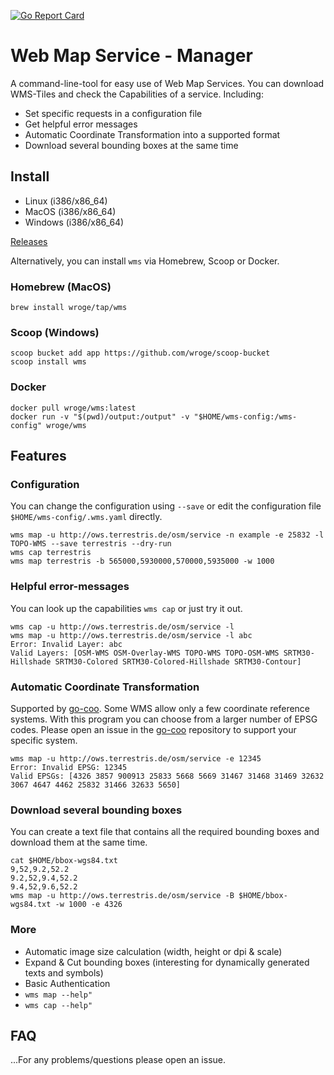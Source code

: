 [![Go Report Card](https://goreportcard.com/badge/github.com/wroge/wms)](https://goreportcard.com/report/github.com/wroge/wms)

# Web Map Service - Manager

A command-line-tool for easy use of Web Map Services. 
You can download WMS-Tiles and check the Capabilities of a service. Including:

- Set specific requests in a configuration file
- Get helpful error messages
- Automatic Coordinate Transformation into a supported format
- Download several bounding boxes at the same time

## Install

- Linux (i386/x86_64)
- MacOS (i386/x86_64)
- Windows (i386/x86_64)

[Releases](https://github.com/wroge/wms/releases)

Alternatively, you can install ```wms``` via Homebrew, Scoop or Docker.

### Homebrew (MacOS)

```
brew install wroge/tap/wms
```

### Scoop (Windows)

```
scoop bucket add app https://github.com/wroge/scoop-bucket
scoop install wms
```

### Docker

```
docker pull wroge/wms:latest
docker run -v "$(pwd)/output:/output" -v "$HOME/wms-config:/wms-config" wroge/wms
```

## Features

### Configuration

You can change the configuration using ```--save``` or edit the configuration file ```$HOME/wms-config/.wms.yaml``` directly. 

```
wms map -u http://ows.terrestris.de/osm/service -n example -e 25832 -l TOPO-WMS --save terrestris --dry-run
wms cap terrestris
wms map terrestris -b 565000,5930000,570000,5935000 -w 1000
```

### Helpful error-messages

You can look up the capabilities ```wms cap``` or just try it out.

```
wms cap -u http://ows.terrestris.de/osm/service -l
wms map -u http://ows.terrestris.de/osm/service -l abc
Error: Invalid Layer: abc
Valid Layers: [OSM-WMS OSM-Overlay-WMS TOPO-WMS TOPO-OSM-WMS SRTM30-Hillshade SRTM30-Colored SRTM30-Colored-Hillshade SRTM30-Contour]
```

### Automatic Coordinate Transformation

Supported by [go-coo](https://github.com/wroge/go-coo).  Some WMS allow only a few coordinate reference systems. With this program you can choose from a larger number of EPSG codes. Please open an issue in the [go-coo](https://github.com/wroge/go-coo) repository to support your specific system.

```
wms map -u http://ows.terrestris.de/osm/service -e 12345
Error: Invalid EPSG: 12345
Valid EPSGs: [4326 3857 900913 25833 5668 5669 31467 31468 31469 32632 3067 4647 4462 25832 31466 32633 5650]
```

### Download several bounding boxes

You can create a text file that contains all the required bounding boxes and download them at the same time.

```
cat $HOME/bbox-wgs84.txt
9,52,9.2,52.2
9.2,52,9.4,52.2
9.4,52,9.6,52.2
wms map -u http://ows.terrestris.de/osm/service -B $HOME/bbox-wgs84.txt -w 1000 -e 4326
```

### More

- Automatic image size calculation (width, height or dpi & scale)
- Expand & Cut bounding boxes (interesting for dynamically generated texts and symbols)
- Basic Authentication
- ```wms map --help"```
- ```wms cap --help"```

## FAQ

...For any problems/questions please open an issue.
